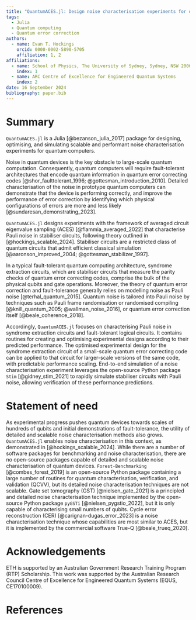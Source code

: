```yaml
---
title: "QuantumACES.jl: Design noise characterisation experiments for quantum computers"
tags:
  - Julia
  - Quantum computing
  - Quantum error correction
authors:
  - name: Evan T. Hockings
    orcid: 0000-0002-5890-5705
    affiliation: 1, 2
affiliations:
  - name: School of Physics, The University of Sydney, Sydney, NSW 2006, Australia
    index: 1
  - name: ARC Centre of Excellence for Engineered Quantum Systems
    index: 2
date: 16 September 2024
bibliography: paper.bib
---
```


# Summary

`QuantumACES.jl` is a Julia [@bezanson_julia_2017] package for designing, optimising, and simulating scalable and performant noise characterisation experiments for quantum computers.

Noise in quantum devices is the key obstacle to large-scale quantum computation. 
Consequently, quantum computers will require fault-tolerant architectures that encode quantum information in quantum error correcting codes [@shor_faulttolerant_1996; @gottesman_introduction_2010].
Detailed characterisation of the noise in prototype quantum computers can demonstrate that the device is performing correctly, and improve the performance of error correction by identifying which physical configurations of errors are more and less likely [@sundaresan_demonstrating_2023].

`QuantumACES.jl` designs experiments with the framework of averaged circuit eigenvalue sampling (ACES) [@flammia_averaged_2022] that characterise Pauli noise in stabiliser circuits, following theory outlined in [@hockings_scalable_2024].
Stabiliser circuits are a restricted class of quantum circuits that admit efficient classical simulation [@aaronson_improved_2004; @gottesman_stabilizer_1997].

In a typical fault-tolerant quantum computing architecture, syndrome extraction circuits, which are stabiliser circuits that measure the parity checks of quantum error correcting codes, comprise the bulk of the physical qubits and gate operations.
Moreover, the theory of quantum error correction and fault-tolerance generally relies on modelling noise as Pauli noise [@terhal_quantum_2015].
Quantum noise is tailored into Pauli noise by techniques such as Pauli frame randomisation or randomised compiling [@knill_quantum_2005; @wallman_noise_2016], or quantum error correction itself [@beale_coherence_2018].

Accordingly, `QuantumACES.jl` focuses on characterising Pauli noise in syndrome extraction circuits and fault-tolerant logical circuits.
It contains routines for creating and optimising experimental designs according to their predicted performance.
The optimised experimental design for the syndrome extraction circuit of a small-scale quantum error correcting code can be applied to that circuit for larger-scale versions of the same code, with predictable performance scaling.
End-to-end simulation of a noise characterisation experiment leverages the open-source Python package `Stim` [@gidney_stim_2021] to rapidly simulate stabiliser circuits with Pauli noise, allowing verification of these performance predictions.

# Statement of need

As experimental progress pushes quantum devices towards scales of hundreds of qubits and initial demonstrations of fault-tolerance, the utility of detailed and scalable noise characterisation methods also grows.
`QuantumACES.jl` enables noise characterisation in this context, as demonstrated in [@hockings_scalable_2024].
While there are a number of software packages for benchmarking and noise characterisation, there are no open-source packages capable of detailed and scalable noise characterisation of quantum devices.
`Forest-Benchmarking` [@combes_forest_2019] is an open-source Python package containing a large number of routines for quantum characterisation, verification, and validation (QCVV), but its detailed noise characterisation techniques are not scalable.
Gate set tomography (GST) [@nielsen_gate_2021] is a principled and detailed noise characterisation technique implemented by the open-source Python package `pyGSTi` [@nielsen_pygstio_2022], but it is only capable of characterising small numbers of qubits.
Cycle error reconstruction (CER) [@carignan-dugas_error_2023] is a noise characterisation technique whose capabilities are most similar to ACES, but it is implemented by the commercial software True-Q [@beale_trueq_2020].

# Acknowledgements

ETH is supported by an Australian Government Research Training Program (RTP) Scholarship. This work was supported by the Australian Research Council Centre of Excellence for Engineered Quantum Systems (EQUS, CE170100009).

# References